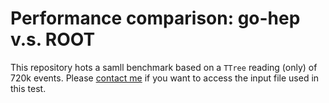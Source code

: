 # Performance comparison: go-hep v.s. ROOT

This repository hots a samll benchmark based on a `TTree` reading (only) of 720k events. Please [contact me](mailto:romain.madar@cern.ch)
if you want to access the input file used in this test.